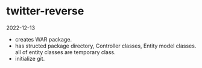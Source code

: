# twitter-reverse


2022-12-13 
- creates WAR package.
- has structed package directory, Controller classes, Entity model classes. all of entity classes are temporary class.
- initialize git.
